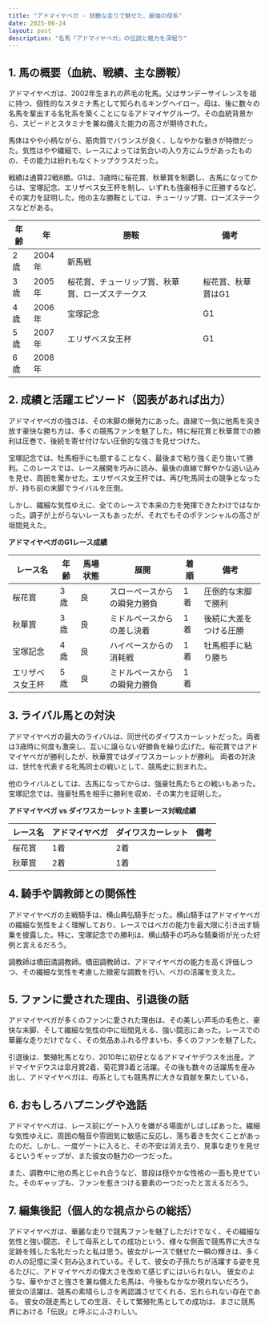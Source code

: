 ```yaml
---
title: "アドマイヤベガ - 妖艶な走りで魅せた、最強の母系"
date: 2025-06-24
layout: post
description: "名馬『アドマイヤベガ』の伝説と魅力を深堀り"
---
```


## 1. 馬の概要（血統、戦績、主な勝鞍）

アドマイヤベガは、2002年生まれの芦毛の牝馬。父はサンデーサイレンスを祖に持つ、個性的なスタミナ馬として知られるキングヘイロー。母は、後に数々の名馬を輩出する名牝系を築くことになるアドマイヤグルーヴ。その血統背景から、スピードとスタミナを兼ね備えた能力の高さが期待された。  

馬体はやや小柄ながら、筋肉質でバランスが良く、しなやかな動きが特徴だった。気性はやや繊細で、レースによっては気合いの入り方にムラがあったものの、その能力は紛れもなくトップクラスだった。

戦績は通算22戦8勝。G1は、3歳時に桜花賞、秋華賞を制覇し、古馬になってからは、宝塚記念、エリザベス女王杯を制し、いずれも強豪相手に圧勝するなど、その実力を証明した。他の主な勝鞍としては、チューリップ賞、ローズステークスなどがある。

| 年齢 | 年 | 勝鞍 | 備考 |
|---|---|---|---|
| 2歳 | 2004年 | 新馬戦 |  |
| 3歳 | 2005年 | 桜花賞、チューリップ賞、秋華賞、ローズステークス | 桜花賞、秋華賞はG1 |
| 4歳 | 2006年 |  宝塚記念 | G1 |
| 5歳 | 2007年 | エリザベス女王杯 | G1 |
| 6歳 | 2008年 |  |  |


## 2. 成績と活躍エピソード（図表があれば出力）

アドマイヤベガの強さは、その末脚の爆発力にあった。直線で一気に他馬を突き放す豪快な勝ち方は、多くの競馬ファンを魅了した。特に桜花賞と秋華賞での勝利は圧巻で、後続を寄せ付けない圧倒的な強さを見せつけた。

宝塚記念では、牡馬相手にも臆することなく、最後まで粘り強く走り抜いて勝利。このレースでは、レース展開を巧みに読み、最後の直線で鮮やかな追い込みを見せ、周囲を驚かせた。エリザベス女王杯では、再び牝馬同士の競争となったが、持ち前の末脚でライバルを圧倒。

しかし、繊細な気性ゆえに、全てのレースで本来の力を発揮できたわけではなかった。調子が上がらないレースもあったが、それでもそのポテンシャルの高さが垣間見えた。


**アドマイヤベガのG1レース成績**

| レース名 | 年齢 | 馬場状態 | 展開 | 着順 | 備考 |
|---|---|---|---|---|---|
| 桜花賞 | 3歳 | 良 | スローペースからの瞬発力勝負 | 1着 | 圧倒的な末脚で勝利 |
| 秋華賞 | 3歳 | 良 | ミドルペースからの差し決着 | 1着 | 後続に大差をつける圧勝 |
| 宝塚記念 | 4歳 | 良 | ハイペースからの消耗戦 | 1着 | 牡馬相手に粘り勝ち |
| エリザベス女王杯 | 5歳 | 良 | ミドルペースからの瞬発力勝負 | 1着 |  |


## 3. ライバル馬との対決

アドマイヤベガの最大のライバルは、同世代のダイワスカーレットだった。両者は3歳時に何度も激突し、互いに譲らない好勝負を繰り広げた。桜花賞ではアドマイヤベガが勝利したが、秋華賞ではダイワスカーレットが勝利。  両者の対決は、世代を代表する牝馬同士の戦いとして、競馬史に刻まれた。

他のライバルとしては、古馬になってからは、強豪牡馬たちとの戦いもあった。宝塚記念では、強豪牡馬を相手に勝利を収め、その実力を証明した。


**アドマイヤベガ vs ダイワスカーレット 主要レース対戦成績**

| レース名 | アドマイヤベガ | ダイワスカーレット | 備考 |
|---|---|---|---|
| 桜花賞 | 1着 | 2着 |  |
| 秋華賞 | 2着 | 1着 |  |


## 4. 騎手や調教師との関係性

アドマイヤベガの主戦騎手は、横山典弘騎手だった。横山騎手はアドマイヤベガの繊細な気性をよく理解しており、レースではベガの能力を最大限に引き出す騎乗を披露した。特に、宝塚記念での勝利は、横山騎手の巧みな騎乗術が光った好例と言えるだろう。

調教師は橋田満調教師。橋田調教師は、アドマイヤベガの能力を高く評価しつつ、その繊細な気性を考慮した緻密な調教を行い、ベガの活躍を支えた。


## 5. ファンに愛された理由、引退後の話

アドマイヤベガが多くのファンに愛された理由は、その美しい芦毛の毛色と、豪快な末脚、そして繊細な気性の中に垣間見える、強い闘志にあった。レースでの華麗な走りだけでなく、その気品あふれる佇まいも、多くのファンを魅了した。

引退後は、繁殖牝馬となり、2010年に初仔となるアドマイヤデウスを出産。アドマイヤデウスは皐月賞2着、菊花賞3着と活躍。その後も数々の活躍馬を産み出し、アドマイヤベガは、母系としても競馬界に大きな貢献を果たしている。


## 6. おもしろハプニングや逸話

アドマイヤベガは、レース前にゲート入りを嫌がる場面がしばしばあった。繊細な気性ゆえに、周囲の騒音や雰囲気に敏感に反応し、落ち着きを欠くことがあったのだ。しかし、一度ゲートに入ると、その不安は消え去り、見事な走りを見せるというギャップが、また彼女の魅力の一つだった。

また、調教中に他の馬とじゃれ合うなど、普段は穏やかな性格の一面も見せていた。そのギャップも、ファンを惹きつける要素の一つだったと言えるだろう。


## 7. 編集後記（個人的な視点からの総括）

アドマイヤベガは、華麗な走りで競馬ファンを魅了しただけでなく、その繊細な気性と強い闘志、そして母系としての成功という、様々な側面で競馬界に大きな足跡を残した名牝だったと私は思う。彼女がレースで魅せた一瞬の輝きは、多くの人の記憶に深く刻み込まれている。そして、彼女の子孫たちが活躍する姿を見るたびに、アドマイヤベガの偉大さを改めて感じずにはいられない。  彼女のような、華やかさと強さを兼ね備えた名馬は、今後もなかなか現れないだろう。  彼女の活躍は、競馬の素晴らしさを再認識させてくれる、忘れられない存在である。  彼女の競走馬としての生涯、そして繁殖牝馬としての成功は、まさに競馬界における「伝説」と呼ぶにふさわしい。

